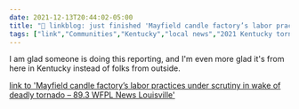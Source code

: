 ```yaml
---
date: 2021-12-13T20:44:02-05:00
title: "🔗 linkblog: just finished 'Mayfield candle factory’s labor practices under scrutiny in wake of deadly tornado – 89.3 WFPL News Louisville'"
tags: ["link","Communities","Kentucky","local news","2021 Kentucky tornadoes"]
---
```

I am glad someone is doing this reporting, and I'm even more glad it's from here in Kentucky instead of folks from outside.
 
[link to 'Mayfield candle factory’s labor practices under scrutiny in wake of deadly tornado – 89.3 WFPL News Louisville'](https://wfpl.org/mayfield-candle-factorys-labor-practices-under-scrutiny-in-wake-of-deadly-tornado/)
